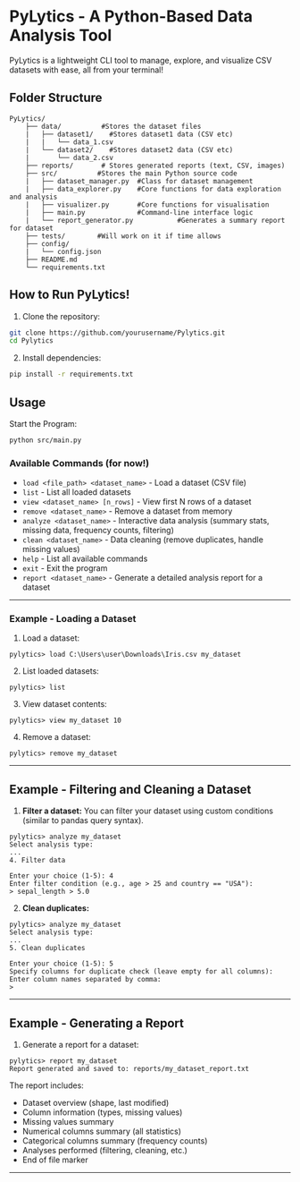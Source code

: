 # PyLytics - A Python-Based Data Analysis Tool

PyLytics is a lightweight CLI tool to manage, explore, and visualize CSV datasets with ease, all from your terminal!


## Folder Structure
```
PyLytics/
    ├── data/          #Stores the dataset files
    |   ├── dataset1/    #Stores dataset1 data (CSV etc)
    |   |   └── data_1.csv
    |   └── dataset2/    #Stores dataset2 data (CSV etc)
    |       └── data_2.csv
    ├── reports/       # Stores generated reports (text, CSV, images)
    ├── src/          #Stores the main Python source code
    |   ├── dataset_manager.py  #Class for dataset management
    |   ├── data_explorer.py    #Core functions for data exploration and analysis
    |   ├── visualizer.py       #Core functions for visualisation
    |   ├── main.py             #Command-line interface logic
    |   └── report_generator.py           #Generates a summary report for dataset
    ├── tests/        #Will work on it if time allows
    ├── config/     
    |   └── config.json  
    ├── README.md      
    └── requirements.txt 
```

## How to Run PyLytics!

1. Clone the repository:
```bash
git clone https://github.com/yourusername/Pylytics.git
cd Pylytics
```

2. Install dependencies:
```bash
pip install -r requirements.txt
```

## Usage

Start the Program:
```bash
python src/main.py
```

### Available Commands (for now!)

- `load <file_path> <dataset_name>` - Load a dataset (CSV file)
- `list` - List all loaded datasets
- `view <dataset_name> [n_rows]` - View first N rows of a dataset
- `remove <dataset_name>` - Remove a dataset from memory
- `analyze <dataset_name>` - Interactive data analysis (summary stats, missing data, frequency counts, filtering)
- `clean <dataset_name>` - Data cleaning (remove duplicates, handle missing values)
- `help` - List all available commands
- `exit` - Exit the program
- `report <dataset_name>` - Generate a detailed analysis report for a dataset
---

### Example - Loading a Dataset

1. Load a dataset:
```
pylytics> load C:\Users\user\Downloads\Iris.csv my_dataset
```

2. List loaded datasets:
```
pylytics> list
```

3. View dataset contents:
```
pylytics> view my_dataset 10
```

4. Remove a dataset:
```
pylytics> remove my_dataset
```

---

## Example - Filtering and Cleaning a Dataset

1. **Filter a dataset:**
You can filter your dataset using custom conditions (similar to pandas query syntax).  

```
pylytics> analyze my_dataset
Select analysis type:
...
4. Filter data

Enter your choice (1-5): 4
Enter filter condition (e.g., age > 25 and country == "USA"):
> sepal_length > 5.0
```

2. **Clean duplicates:**
```
pylytics> analyze my_dataset
Select analysis type:
...
5. Clean duplicates

Enter your choice (1-5): 5
Specify columns for duplicate check (leave empty for all columns):
Enter column names separated by comma:
> 
```

---

## Example - Generating a Report

1. Generate a report for a dataset:
```
pylytics> report my_dataset
Report generated and saved to: reports/my_dataset_report.txt
```
The report includes:
- Dataset overview (shape, last modified)
- Column information (types, missing values)
- Missing values summary
- Numerical columns summary (all statistics)
- Categorical columns summary (frequency counts)
- Analyses performed (filtering, cleaning, etc.)
- End of file marker

---
